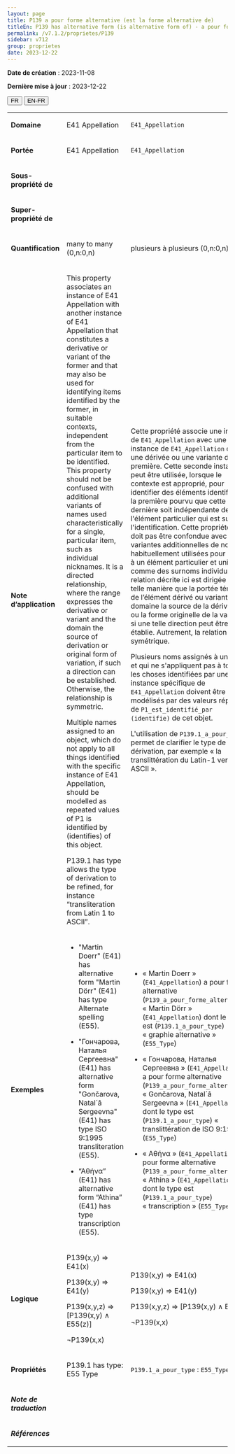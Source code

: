 ```yaml
---
layout: page
title: P139 a pour forme alternative (est la forme alternative de)
titleEn: P139 has alternative form (is alternative form of) - a pour forme alternative (est la forme alternative de)
permalink: /v7.1.2/proprietes/P139
sidebar: v712
group: proprietes
date: 2023-12-22
---
```


**Date de création** : 2023-11-08

**Dernière mise à jour** : 2023-12-22

<div class="lang-buttons">
 <button id="fr" class="activate">FR</button>
 <button id="en-fr">EN-FR</button>
</div>

<table>
<tbody>
<tr>
<td><p><strong>Domaine</strong></p></td>
<td class="en">
<p>E41 Appellation</p>
</td>
<td>
<p><code class="language-plaintext highlighter-rouge">E41_Appellation</code> </p>
</td>
</tr>
<tr>
<td><p><strong>Portée</strong></p></td>
<td class="en">
<p>E41 Appellation</p>
</td>
<td>
<p><code class="language-plaintext highlighter-rouge">E41_Appellation</code> </p>
</td>
</tr>
<tr>
<td><p><strong>Sous-propriété de</strong></p></td>
<td class="en">
</td>
<td>
</td>
</tr>
<tr>
<td><p><strong>Super-propriété de</strong></p></td>
<td class="en">
</td>
<td>
</td>
</tr>
<tr>
<td><p><strong>Quantification</strong></p></td>
<td class="en">
<p>many to many (0,n:0,n)</p>
</td>
<td>
<p>plusieurs à plusieurs (0,n:0,n)</p>
</td>
</tr>
<tr>
<td><p><strong>Note d’application</strong></p></td>
<td class="en">
<p>This property associates an instance of E41 Appellation with another instance of E41 Appellation that constitutes a derivative or variant of the former and that may also be used for identifying items identified by the former, in suitable contexts, independent from the particular item to be identified. This property should not be confused with additional variants of names used characteristically for a single, particular item, such as individual nicknames. It is a directed relationship, where the range expresses the derivative or variant and the domain the source of derivation or original form of variation, if such a direction can be established. Otherwise, the relationship is symmetric. </p>
<p>Multiple names assigned to an object, which do not apply to all things identified with the specific instance of E41 Appellation, should be modelled as repeated values of P1 is identified by (identifies) of this object.</p>
<p>P139.1 has type allows the type of derivation to be refined, for instance “transliteration from Latin 1 to ASCII”. </p>
</td>
<td>
<p>Cette propriété associe une instance de <code class="language-plaintext highlighter-rouge">E41_Appellation</code> avec une autre instance de <code class="language-plaintext highlighter-rouge">E41_Appellation</code> qui est une dérivée ou une variante de la première. Cette seconde instance peut être utilisée, lorsque le contexte est approprié, pour identifier des éléments identifiés par la première pourvu que cette dernière soit indépendante de l'élément particulier qui est sujet de l'identification. Cette propriété ne doit pas être confondue avec des variantes additionnelles de noms habituellement utilisées pour référer à un élément particulier et unique comme des surnoms individuels. La relation décrite ici est dirigée de telle manière que la portée témoigne de l’élément dérivé ou variant et le domaine la source de la dérivation ou la forme originelle de la variation, si une telle direction peut être établie. Autrement, la relation est symétrique. </p>
<p>Plusieurs noms assignés à un objet et qui ne s'appliquent pas à toutes les choses identifiées par une instance spécifique de <code class="language-plaintext highlighter-rouge">E41_Appellation</code> doivent être modélisés par des valeurs répétées de <code class="language-plaintext highlighter-rouge">P1_est_identifié_par (identifie)</code> de cet objet. </p>
<p>L'utilisation de <code class="language-plaintext highlighter-rouge">P139.1_a_pour_type</code> permet de clarifier le type de la dérivation, par exemple « la translittération du Latin-1 vers ASCII ». </p>
</td>
</tr>
<tr>
<td><p><strong>Exemples</strong></p></td>
<td class="en">
<ul>
<li><p>"Martin Doerr" (E41) has alternative form "Martin Dörr" (E41) has type Alternate spelling (E55).</p>
</li>
<li><p>"Гончарова, Наталья Сергеевна" (E41) has alternative form "Gončarova, Natal´â Sergeevna" (E41) has type ISO 9:1995 transliteration (E55).</p>
</li>
<li><p>“Αθήνα” (E41) has alternative form “Athina” (E41) has type transcription (E55).</p>
</li>
</ul>
</td>
<td>
<ul>
<li><p>« Martin Doerr » (<code class="language-plaintext highlighter-rouge">E41_Appellation</code>) a pour forme alternative (<code class="language-plaintext highlighter-rouge">P139_a_pour_forme_alternative</code>) « Martin Dörr » (<code class="language-plaintext highlighter-rouge">E41_Appellation</code>) dont le type est (<code class="language-plaintext highlighter-rouge">P139.1_a_pour_type</code>) « graphie alternative » (<code class="language-plaintext highlighter-rouge">E55_Type</code>)</p>
</li>
<li><p>« Гончарова, Наталья Сергеевна » (<code class="language-plaintext highlighter-rouge">E41_Appellation</code>) a pour forme alternative (<code class="language-plaintext highlighter-rouge">P139_a_pour_forme_alternative</code>) « Gončarova, Natal´â Sergeevna » (<code class="language-plaintext highlighter-rouge">E41_Appellation</code>) dont le type est (<code class="language-plaintext highlighter-rouge">P139.1_a_pour_type</code>) « translittération de ISO 9:1995 » (<code class="language-plaintext highlighter-rouge">E55_Type</code>)</p>
</li>
<li><p>« Αθήνα » (<code class="language-plaintext highlighter-rouge">E41_Appellation</code>) a pour forme alternative (<code class="language-plaintext highlighter-rouge">P139_a_pour_forme_alternative</code>) « Athina » (<code class="language-plaintext highlighter-rouge">E41_Appellation</code>) dont le type est (<code class="language-plaintext highlighter-rouge">P139.1_a_pour_type</code>) « transcription » (<code class="language-plaintext highlighter-rouge">E55_Type</code>)</p>
</li>
</ul>
</td>
</tr>
<tr>
<td><p><strong>Logique</strong></p></td>
<td class="en">
<p>P139(x,y) ⇒ E41(x)</p>
<p>P139(x,y) ⇒ E41(y) </p>
<p>P139(x,y,z) ⇒ [P139(x,y) ∧ E55(z)]</p>
<p>¬P139(x,x)</p>
</td>
<td>
<p>P139(x,y) ⇒ E41(x)</p>
<p>P139(x,y) ⇒ E41(y) </p>
<p>P139(x,y,z) ⇒ [P139(x,y) ∧ E55(z)]</p>
<p>¬P139(x,x)</p>
</td>
</tr>
<tr>
<td><p><strong>Propriétés</strong></p></td>
<td class="en">
<p>P139.1 has type: E55 Type</p>
</td>
<td>
<p><code class="language-plaintext highlighter-rouge">P139.1_a_pour_type</code> : <code class="language-plaintext highlighter-rouge">E55_Type</code></p>
</td>
</tr>
<tr>
<td><p><strong><em>Note de traduction</em></strong></p></td>
<td colspan="2">
</td>
</tr>
<tr>
<td><p><strong><em>Références</em></strong></p></td>
<td colspan="2">
<p><em></em></p>
</td>
</tr>
</tbody>
</table>
